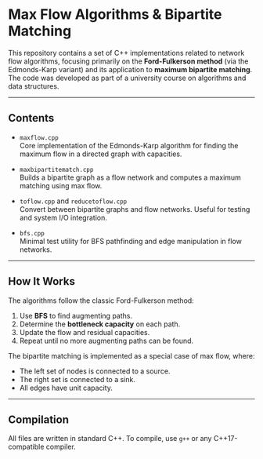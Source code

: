 # Max Flow Algorithms & Bipartite Matching

This repository contains a set of C++ implementations related to network flow algorithms, focusing primarily on the **Ford-Fulkerson method** (via the Edmonds-Karp variant) and its application to **maximum bipartite matching**. The code was developed as part of a university course on algorithms and data structures.

---

## Contents

- `maxflow.cpp`  
  Core implementation of the Edmonds-Karp algorithm for finding the maximum flow in a directed graph with capacities.

- `maxbipartitematch.cpp`  
  Builds a bipartite graph as a flow network and computes a maximum matching using max flow.

- `toflow.cpp` and `reducetoflow.cpp`  
  Convert between bipartite graphs and flow networks. Useful for testing and system I/O integration.

- `bfs.cpp`  
  Minimal test utility for BFS pathfinding and edge manipulation in flow networks.

---

## How It Works

The algorithms follow the classic Ford-Fulkerson method:
1. Use **BFS** to find augmenting paths.
2. Determine the **bottleneck capacity** on each path.
3. Update the flow and residual capacities.
4. Repeat until no more augmenting paths can be found.

The bipartite matching is implemented as a special case of max flow, where:
- The left set of nodes is connected to a source.
- The right set is connected to a sink.
- All edges have unit capacity.

---

## Compilation

All files are written in standard C++. To compile, use `g++` or any C++17-compatible compiler.

